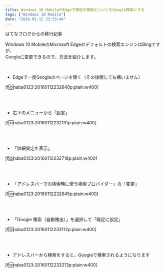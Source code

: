 ```yaml
---
title: Windows 10 MobileのEdgeで既定の検索エンジンをGoogle検索にする
tags: ["Windows 10 Mobile"]
date: "2016-01-12 23:33:44"
---
```


<div class="alert info">
はてなブログからの移行記事
</div>

Windows 10 MobileのMicrosoft Edgeのデフォルトの検索エンジンはBingですが、  
Googleに変更できるので、方法を紹介します。

<br>

<!-- more -->

* Edgeで一度Googleのページを開く（その後閉じても構いません）

[f:id:naba0123:20160112232640p:plain:w400]

<br><br>

* 右下のメニューから「設定」

[f:id:naba0123:20160112232131p:plain:w400]

<br><br>

* 「詳細設定を表示」

[f:id:naba0123:20160112232718p:plain:w400]

<br><br>

* 「アドレスバーでの検索時に使う検索プロバイダー」の「変更」

[f:id:naba0123:20160112232845p:plain:w400]

<br><br>

* 「Google 検索（自動検出）」を選択して「既定に設定」

[f:id:naba0123:20160112233112p:plain:w400]

<br><br>

* アドレスバーから検索をすると、Googleで検索されるようになります

[f:id:naba0123:20160112233213p:plain:w400]

<br><br>
